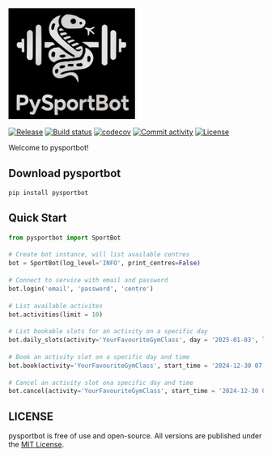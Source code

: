 <img src=https://github.com/jbeirer/resasports-bot/raw/main/docs/logo.png alt="Logo" width="250">


[![Release](https://img.shields.io/github/v/release/jbeirer/resasports-bot)](https://img.shields.io/github/v/release/jbeirer/resasports-bot)
[![Build status](https://img.shields.io/github/actions/workflow/status/jbeirer/resasports-bot/main.yml?branch=main)](https://github.com/jbeirer/resasports-bot/actions/workflows/main.yml?query=branch%3Amain)
[![codecov](https://codecov.io/gh/jbeirer/resasports-bot/graph/badge.svg?token=ZCJV384TXF)](https://codecov.io/gh/jbeirer/resasports-bot)
[![Commit activity](https://img.shields.io/github/commit-activity/m/jbeirer/resasports-bot)](https://img.shields.io/github/commit-activity/m/jbeirer/resasports-bot)
[![License](https://img.shields.io/github/license/jbeirer/resasports-bot)](https://img.shields.io/github/license/jbeirer/resasports-bot)


Welcome to pysportbot!

## Download pysportbot
```python
pip install pysportbot
```

## Quick Start

```python
from pysportbot import SportBot

# Create bot instance, will list available centres
bot = SportBot(log_level='INFO', print_centres=False)

# Connect to service with email and password
bot.login('email', 'password', 'centre')

# List available activites
bot.activities(limit = 10)

# List bookable slots for an activity on a specific day
bot.daily_slots(activity='YourFavouriteGymClass', day = '2025-01-03', limit = 10)

# Book an activity slot on a specific day and time
bot.book(activity='YourFavouriteGymClass', start_time = '2024-12-30 07:00:00')

# Cancel an activity slot ona specific day and time
bot.cancel(activity='YourFavouriteGymClass', start_time = '2024-12-30 07:00:00')
```

## LICENSE

pysportbot is free of use and open-source. All versions are
published under the [MIT License](https://github.com/jbeirer/pysportbot/blob/main/LICENSE).
